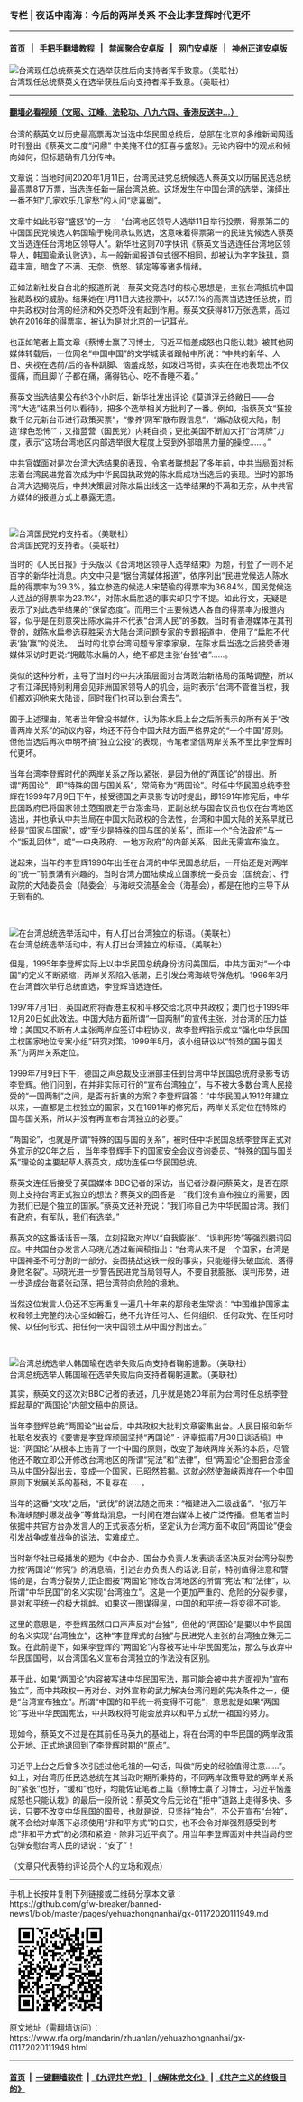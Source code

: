 ### 专栏 | 夜话中南海：今后的两岸关系   不会比李登辉时代更坏
------------------------

#### [首页](https://github.com/gfw-breaker/banned-news1/blob/master/README.md) &nbsp;&nbsp;|&nbsp;&nbsp; [手把手翻墙教程](https://github.com/gfw-breaker/guides/wiki) &nbsp;&nbsp;|&nbsp;&nbsp; [禁闻聚合安卓版](https://github.com/gfw-breaker/bn-android) &nbsp;&nbsp;|&nbsp;&nbsp; [网门安卓版](https://github.com/oGate2/oGate) &nbsp;&nbsp;|&nbsp;&nbsp; [神州正道安卓版](https://github.com/SzzdOgate/update) 



<div id="headerimg">
 <img alt="台湾现任总统蔡英文在选举获胜后向支持者挥手致意。（美联社）" src="https://www.rfa.org/mandarin/zhuanlan/yehuazhongnanhai/gx-01172020111949.html/1/@@images/3dce3bdd-fbbc-45be-a7ff-08e1485a8a4c.jpeg" title="台湾现任总统蔡英文在选举获胜后向支持者挥手致意。（美联社）"/>
 <div id="headerimgcontents">
  <div id="headerimgcaption">
   <span>
    台湾现任总统蔡英文在选举获胜后向支持者挥手致意。（美联社）
   </span>
   <!-- zoomattribute -->
  </div>
  <!-- headerimgcaption -->
 </div>
 <!-- headerimagecontents -->
</div>

<hr/>


#### [翻墙必看视频（文昭、江峰、法轮功、八九六四、香港反送中...）](http://167.172.214.107/home.html)

<div id="storytext">
 <div>
  <div class="slot_header">
  </div>
 </div>
 <p>
  台湾的蔡英文以历史最高票再次当选中华民国总统后，总部在北京的多维新闻网适时刊登出《蔡英文二度“问鼎” 中美掩不住的狂喜与盛怒》。无论内容中的观点和倾向如何，但标题确有几分传神。
  <br/>
  <br/>
  文章说：当地时间2020年1月11日，台湾民进党总统候选人蔡英文以历届民选总统最高票817万票，当选连任新一届台湾总统。这场发生在中国台湾的选举，演绎出一番不知“几家欢乐几家愁”的人间“悲喜剧”。
  <br/>
  <br/>
  文章中如此形容“盛怒”的一方： “台湾地区领导人选举11日举行投票，得票第二的中国国民党候选人韩国瑜于晚间承认败选，这意味着得票第一的民进党候选人蔡英文当选连任台湾地区领导人”。新华社这则70字快讯《蔡英文当选连任台湾地区领导人，韩国瑜承认败选》，与一般新闻报道句式很不相同，却被认为字字珠玑，意蕴丰富，暗含了不满、无奈、愤怒、镇定等等诸多情绪。
  <br/>
  <br/>
  正如法新社发自台北的报道所说：蔡英文竞选时的核心思想是，主张台湾抵抗中国独裁政权的威胁。结果她在1月11日大选投票中，以57.1%的高票当选连任总统，而中共政权对台湾的经济和外交恐吓没有起到作用。蔡英文获得817万张选票，高过她在2016年的得票率，被认为是对北京的一记耳光。
  <br/>
  <br/>
  也正如笔者上篇文章《蔡博士赢了习博士，习近平恼羞成怒也只能认栽》被其他网媒体转载后，一位网名“中国中国”的文学城读者跟帖中所说：“中共的新华、人日、央视在选前/后的各种跳脚、恼羞成怒，如泼妇骂街，实实在在地表现出不仅蛋痛，而且脚丫子都在痛，痛得钻心、吃不香睡不着。”
  <br/>
  <br/>
  蔡英文当选结果公布约3个小时后，新华社发出评论《莫道浮云终敝日——台湾“大选”结果当何以看待》，把多个选举相关方批判了一番。例如，指蔡英文“狂投数千亿元新台币进行政策买票”，“豢养‘网军’散布假信息”，“煽动敌视大陆，制造‘绿色恐怖’”；又指蓝营（国民党）内耗自损；更批美国不断加大打“台湾牌”力度，表示“这场台湾地区内部选举很大程度上受到外部暗黑力量的操控……。”
  <br/>
  <br/>
  中共官媒面对是次台湾大选结果的表现，令笔者联想起了多年前，中共当局面对标志着台湾民进党首次成为中华民国执政党的陈水扁成功当选后的表现。当时的那场台湾大选揭晓后，中共决策层对陈水扁出线这一选举结果的不满和无奈，从中共官方媒体的报道方式上暴露无遗。
 </p>
 <p>
  <br/>
  <div class="image-inline captioned" style="width:1740px;">
   <div style="width:1740px;">
    <img alt="台湾国民党的支持者。（美联社）" src="https://www.rfa.org/mandarin/zhuanlan/yehuazhongnanhai/gx-01172020111949.html/AP_20011512995645.jpg" title="台湾国民党的支持者。（美联社）"/>
   </div>
   <div class="image-caption">
    <span style="width:1740px;">
     台湾国民党的支持者。（美联社）
    </span>
    <span class="copyright">
    </span>
   </div>
  </div>
 </p>
 <p>
  当时的《人民日报》于头版以《台湾地区领导人选举结束》为题，刊登了一则不足百字的新华社消息。内文中只是“据台湾媒体报道”，依序列出“民进党候选人陈水扁的得票率为39.3%，独立参选的候选人宋楚瑜的得票率为36.84%，国民党候选人连战的得票率为23.1%”，对陈水扁胜选的事实却只字不提。如此行文，无疑是表示了对此选举结果的“保留态度”。而用三个主要候选人各自的得票率为报道内容，似乎是在刻意突出陈水扁并不代表“台湾人民”的多数。当时有香港媒体在其刊登的，就陈水扁参选获胜采访大陆台湾问题专家的专题报道中，使用了“扁胜不代表‘独’赢”的说法。  当时的北京台湾问题专家李家泉，在陈水扁当选之后接受香港媒体采访时更说:“拥戴陈水扁的人，绝不都是主张‘台独’者”……。
  <br/>
  <br/>
  类似的这种分析，主导了当时的中共决策层面对台湾政治新格局的策略调整，所以才有江泽民特别利用会见非洲国家领导人的机会，适时表示“台湾不管谁当权，我们都欢迎他来大陆谈，同时我们也可以到台湾去”。
  <br/>
  <br/>
  囿于上述理由，笔者当年曾投书媒体，认为陈水扁上台之后所表示的所有关于“改善两岸关系”的动议内容，均还不苻合中国大陆方面严格界定的“一个中国”原则。但他当选后再次申明不搞“独立公投”的表现，令笔者坚信两岸关系不至比李登辉时代更坏。
  <br/>
  <br/>
  当年台湾李登辉时代的两岸关系之所以紧张，是因为他的“两国论”的提出。所谓“两国论”，即“特殊的国与国关系”，常简称为“两国论”。时任中华民国总统李登辉在1999年7月9日下午，接受德国之声录影专访时提出，即1991年修宪后，中华民国政府已将国家领土范围限定于台澎金马，正副总统与国会议员也仅在台湾地区选出，并也承认中共当局在中国大陆政权的合法性，台湾和中国大陆的关系早就已经是“国家与国家”，或“至少是特殊的国与国的关系”，而非一个“合法政府”与一个“叛乱团体”，或“一中央政府、一地方政府”的内部关系，因此无需宣布独立。
  <br/>
  <br/>
  说起来，当年的李登辉1990年出任在台湾的中华民国总统后，一开始还是对两岸的“统一”前景满有兴趣的。当时台湾方面陆续成立国家统一委员会（国统会）、行政院的大陆委员会（陆委会）与海峡交流基金会（海基会），都是在他的主导下从无到有的。
 </p>
 <p>
  <br/>
  <div class="image-inline captioned" style="width:1684px;">
   <div style="width:1684px;">
    <img alt="在台湾总统选举活动中，有人打出台湾独立的标语。（美联社）" src="https://www.rfa.org/mandarin/zhuanlan/yehuazhongnanhai/gx-01172020111949.html/AP_20011373963011.jpg" title="在台湾总统选举活动中，有人打出台湾独立的标语。（美联社）"/>
   </div>
   <div class="image-caption">
    <span style="width:1684px;">
     在台湾总统选举活动中，有人打出台湾独立的标语。（美联社）
    </span>
    <span class="copyright">
    </span>
   </div>
  </div>
 </p>
 <p>
  但是，1995年李登辉实际上以中华民国总统身份访问美国后，中共方面对“一个中国”的定义不断紧缩，两岸关系陷入低潮，且引发台湾海峡导弹危机。1996年3月在台湾首次举行总统直选，李登辉当选连任。
  <br/>
  <br/>
  1997年7月1日，英国政府将香港主权和平移交给北京中共政权；澳门也于1999年12月20日如此效法。中国大陆方面所谓“一国两制”的宣传主张，对台湾的压力益增；美国又不断有人主张两岸应签订中程协议，故李登辉指示成立“强化中华民国主权国家地位专案小组”研究对策。1999年5月，该小组研议以“特殊的国与国关系”为两岸关系定位。
  <br/>
  <br/>
  1999年7月9日下午，德国之声总裁及亚洲部主任到台湾中华民国总统府录影专访李登辉。他们问到，在并非实际可行的“宣布台湾独立”，与不被大多数台湾人民接受的“一国两制”之间，是否有折衷的方案？李登辉回答：“中华民国从1912年建立以来，一直都是主权独立的国家，又在1991年的修宪后，两岸关系定位在特殊的国与国关系，所以并没有再宣布台湾独立的必要。”
  <br/>
  <br/>
  “两国论”，也就是所谓“特殊的国与国的关系”，被时任中华民国总统李登辉正式对外宣示的20年之后 ，当年李登辉手下的国家安全会议咨询委员、“特殊的国与国关系”理论的主要起草人蔡英文，成功连任中华民国总统。
  <br/>
  <br/>
  蔡英文连任后接受了英国媒体 BBC记者的采访，当记者沙磊问蔡英文，是否在原则上支持台湾正式独立的想法？蔡英文的回答是：“我们没有宣布独立的需要，因为我们已是个独立的国家。”蔡英文还补充说：“我们称自己为中华民国台湾。我们有政府，有军队，我们有选举。”
  <br/>
  <br/>
  蔡英文的这番话话音一落，立刻招致对岸以“自我膨胀”、“误判形势”等强烈措词回应。中共国台办发言人马晓光透过新闻稿指出：“台湾从来不是一个国家，台湾是中国神圣不可分割的一部分。妄图挑战这铁一般的事实，只能碰得头破血流、落得身败名裂”。马晓光进一步警告民进党当局领导人，不要自我膨胀、误判形势，进一步造成台海紧张动荡，把台湾带向危险的境地。
  <br/>
  <br/>
  当然这位发言人仍还不忘再重复一遍几十年来的那段老生常谈：“中国维护国家主权和领土完整的决心坚如磐石，绝不允许任何人、任何组织、任何政党、在任何时候、以任何形式、把任何一块中国领土从中国分割出去。”
 </p>
 <p>
  <br/>
  <div class="image-inline captioned" style="width:1797px;">
   <div style="width:1797px;">
    <img alt="台湾总统选举人韩国瑜在选举失败后向支持者鞠躬道歉。（美联社）" src="https://www.rfa.org/mandarin/zhuanlan/yehuazhongnanhai/gx-01172020111949.html/AP_20011474311979.jpg" title="台湾总统选举人韩国瑜在选举失败后向支持者鞠躬道歉。（美联社）"/>
   </div>
   <div class="image-caption">
    <span style="width:1797px;">
     台湾总统选举人韩国瑜在选举失败后向支持者鞠躬道歉。（美联社）
    </span>
    <span class="copyright">
    </span>
   </div>
  </div>
 </p>
 <p>
  其实，蔡英文的这次对BBC记者的表述，几乎就是她20年前为台湾时任总统李登辉起草的“两国论”内部文稿中的原话。
  <br/>
  <br/>
  当年李登辉总统“两国论”出台后，中共政权大批判文章密集出台。人民日报和新华社联名发表的《要害是李登辉顽固坚持“两国论” - 评辜振甫7月30日谈话稿》中说: “两国论”从根本上违背了一个中国的原则，改变了海峡两岸关系的本质，尽管他还不敢立即公开修改台湾地区的所谓“宪法”和“法律”，但“两国论”企图把台澎金马从中国分裂出去，变成一个国家，已昭然若揭。这就必然使海峡两岸在一个中国原则下发展关系的基础，不复存在……。
  <br/>
  <br/>
  当年的这番“文攻”之后，“武伐”的说法随之而来：“福建进入二级战备”、“张万年称海峡随时爆发战争”等耸动消息，一时间在港台媒体上被广泛传播。但笔者当时依据中共官方台办发言人的正式表态分析，坚定认为台湾方面不收回“两国论”便会引发战争或准战争的说法，实难成立。
  <br/>
  <br/>
  当时新华社已经播发的题为《中台办、国台办负责人发表谈话坚决反对台湾分裂势力按‘两国论’‘修宪’》的消息稿，引述台办负责人的话说:目前，特别值得注意和警惕的是，台湾分裂势力正企图按“两国论”修改台湾地区的所谓“宪法”和“法律”，以所谓“中华民国”的名义实现“台湾独立”。这是一个更加严重的、危险的分裂步骤，是对和平统一的极大挑衅。如果这一图谋得逞，中国的和平统一将变得不可能。
  <br/>
  <br/>
  这里的意思是，李登辉虽然口口声声反对“台独”，但他的“两国论”是要以中华民国的名义实现“台湾独立”，这种“李登辉式的台独”与民进党人主张的台湾独立殊无二致。在此前提下，如果李登辉的“两国论”内容被写进中华民国宪法，那么与放弃中华民国国号，以台湾国名义宣布台湾独立的作法没有区别。
  <br/>
  <br/>
  基于此，如果“两国论”内容被写进中华民国宪法，那可能会被中共方面视为“宣布独立”，而中共政权一再对台、对外宣称的武力解决台湾问题的先决条件之一，便是“台湾宣布独立”。所谓“中国的和平统一将变得不可能”，意思就是如果“两国论”写进中华民国宪法，中共政权将可能会放弃以和平方式统一祖国的努力。
  <br/>
  <br/>
  现如今，蔡英文不过是在其前任马英九的基础上，将在台湾的中华民国的两岸政策公开地、正式地退回到了李登辉时期的“原点”。
  <br/>
  <br/>
  习近平上台之后曾多次引述过他毛祖的一句话，叫做“历史的经验值得注意……”。如上，对台湾历任民选总统在其当政时期所秉持的，不同两岸政策导致的两岸关系的“紧张”也好，“缓和”也好，均能佐证笔者上篇《蔡博士赢了习博士，习近平恼羞成怒也只能认栽》的最后一段所说：蔡英文今后无论在“拒中”道路上走得多快、多远，只要不改变中华民国的国号，也就是说，只坚持“独台”，不公开宣布“台独”，就不会给对岸落下必须使用“非和平方式”的口实，也不会令对岸强烈感受到考虑“非和平方式”的必须和紧迫 - 除非习近平疯了。用当年李登辉面对中共当局的空包弹安慰台湾人民的话说：“安了”！
  <br/>
  <br/>
  （文章只代表特约评论员个人的立场和观点）
 </p>
</div>

<hr/>
手机上长按并复制下列链接或二维码分享本文章：<br/>
https://github.com/gfw-breaker/banned-news1/blob/master/pages/yehuazhongnanhai/gx-01172020111949.md <br/>
<a href='https://github.com/gfw-breaker/banned-news1/blob/master/pages/yehuazhongnanhai/gx-01172020111949.md'><img src='https://github.com/gfw-breaker/banned-news1/blob/master/pages/yehuazhongnanhai/gx-01172020111949.md.png'/></a> <br/>
原文地址（需翻墙访问）：https://www.rfa.org/mandarin/zhuanlan/yehuazhongnanhai/gx-01172020111949.html


------------------------
#### [首页](https://github.com/gfw-breaker/banned-news1/blob/master/README.md) &nbsp;|&nbsp; [一键翻墙软件](https://github.com/gfw-breaker/nogfw/blob/master/README.md) &nbsp;| [《九评共产党》](https://github.com/gfw-breaker/9ping.md/blob/master/README.md#九评之一评共产党是什么) | [《解体党文化》](https://github.com/gfw-breaker/jtdwh.md/blob/master/README.md) | [《共产主义的终极目的》](https://github.com/gfw-breaker/gczydzjmd.md/blob/master/README.md)


<img src='http://gfw-breaker.win/banned-news/pages/yehuazhongnanhai/gx-01172020111949.md' width='0px' height='0px'/>